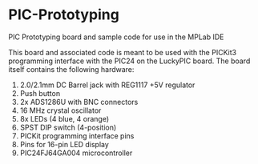 PIC-Prototyping
===============

PIC Prototyping board and sample code for use in the MPLab IDE

This board and associated code is meant to be used with the PICKit3 programming interface with the PIC24
on the LuckyPIC board. The board itself contains the following hardware:

1. 2.0/2.1mm DC Barrel jack with REG1117 +5V regulator
2. Push button 
3. 2x ADS1286U with BNC connectors
4. 16 MHz crystal oscillator
5. 8x LEDs (4 blue, 4 orange)
6. SPST DIP switch (4-position)
7. PICKit programming interface pins
8. Pins for 16-pin LED display
9. PIC24FJ64GA004 microcontroller

